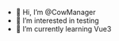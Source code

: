 - 👋 Hi, I’m @CowManager
- 👀 I’m interested in testing
- 🌱 I’m currently learning Vue3

<!---
CowManager/CowManager is a ✨ special ✨ repository because its `README.md` (this file) appears on your GitHub profile.
You can click the Preview link to take a look at your changes.
--->
